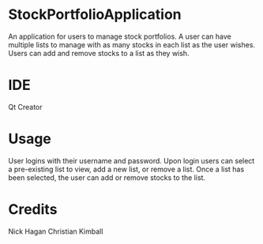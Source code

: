 # StockPortfolioApplication
An application for users to manage stock portfolios. A user can have multiple lists to manage with as many stocks in each list as the user wishes. Users can add and remove stocks to a list as they wish.

# IDE
Qt Creator

# Usage
User logins with their username and password. Upon login users can select a pre-existing list to view, add a new list, or remove a list. Once a list has been selected, the user can add or remove stocks to the list.

# Credits
Nick Hagan
Christian Kimball
